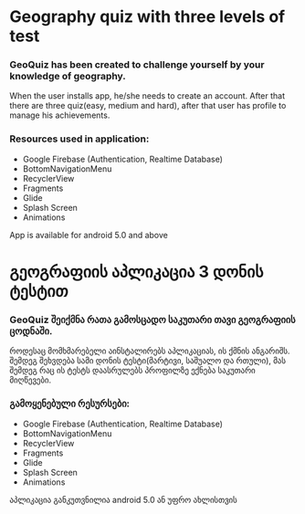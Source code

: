 # Geography quiz with three levels of test

### GeoQuiz has been created to challenge yourself by your knowledge of geography.

When the user installs app, he/she needs to create an account. After that there are three quiz(easy, medium and hard), after that user has profile to manage his achievements.

### Resources used in application:
* Google Firebase (Authentication, Realtime Database) 
* BottomNavigationMenu
* RecyclerView
* Fragments
* Glide
* Splash Screen
* Animations


App is available for android 5.0 and above



# გეოგრაფიის აპლიკაცია 3 დონის ტესტით

### GeoQuiz შეიქმნა რათა გამოსცადო საკუთარი თავი გეოგრაფიის ცოდნაში.

როდესაც მომხმარებელი აინსტალირებს აპლიკაციას, ის ქმნის ანგარიშს. შემდეგ შეხვდება სამი დონის ტესტი(მარტივი, საშუალო და რთული), მას შემდეგ რაც ის ტესტს დაასრულებს პროფილზე ექნება საკუთარი მიღწევები.

### გამოყენებული რესურსები:
* Google Firebase (Authentication, Realtime Database) 
* BottomNavigationMenu
* RecyclerView
* Fragments
* Glide
* Splash Screen
* Animations


აპლიკაცია განკუთვნილია android 5.0 ან უფრო ახლისთვის
